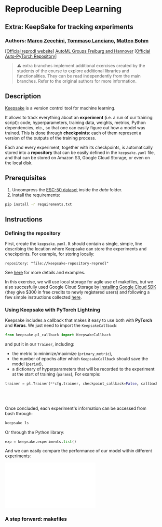 # Reproducible Deep Learning
## Extra: KeepSake for tracking experiments
### Authors: [Marco Zecchini](https://github.com/marcozecchini), [Tommaso Lanciano](https://github.com/tlancian), [Matteo Bohm](https://github.com/matteoboh)

[[Official reprodl website](https://www.sscardapane.it/teaching/reproducibledl/)]
[AutoML Groups Freiburg and Hannover](http://www.automl.org/)
[[Official Auto-PyTorch Repository](https://github.com/automl/Auto-PyTorch/)]


> ⚠️ extra branches implement additional exercises created by the students of the 
> course to explore additional libraries and functionalities. They can be read 
> independently from the main branches. Refer to the original authors for more information.

## Description
[Keepsake](https://github.com/replicate/keepsake) is a version control tool for machine learning.

It allows to track everything about an **experiment** (i.e. a run of our training script): code, hyperparameters, training data, weights, metrics, Python dependencies, etc., so that one can easily figure out how a model was trained. This is done through **checkpoints**: each of them represent a version of the outputs of the training process.

Each and every experiment, together with its checkpoints, is automatically stored into a **repository** that can be easily defined in the ```keepsake.yaml``` file, and that can be stored on Amazon S3, Google Cloud Storage, or even on the local disk.

## Prerequisites

1. Uncompress the [ESC-50 dataset](https://github.com/karolpiczak/ESC-50) inside the *data* folder.
2. Install the requirements:

```bash
pip install -r requirements.txt
```
## Instructions

### Defining the repository
First, create the ```keepsake.yaml```. It should contain a single, simple, line describing the location where Keepsake can store the experiments and checkpoints.
For example, for storing locally:

```
repository: "file://keepsake-repository-reprodl"
```

See [here](https://keepsake.ai/docs/reference/yaml#repository) for more details and examples.

In this exercise, we will use local storage for agile use of makefiles, but we also succesfully used Google Cloud Storage by [installing Google Cloud SDK](https://cloud.google.com/sdk/docs) (they give $300 in free credits to newly registered users) and following a few simple instructions collected [here](https://keepsake.ai/docs/guides/cloud-storage).

### Using Keepsake with PyTorch Lightning
Keepsake includes a callback that makes it easy to use both with **PyTorch** and **Keras**.
We just need to import the ```KeepsakeCallback```:

```python
from keepsake.pl_callback import KeepsakeCallback
```

and put it in our ```Trainer```, including:
- the metric to minimize/maximize (```primary_metric```),
- the number of epochs after which ```KeepsakeCallback``` should save the model (```period```),
- a dictionary of hyperparameters that will be recorded to the experiment at the start of training (```params```),
For example:

```python
trainer = pl.Trainer(**cfg.trainer, checkpoint_callback=False, callbacks=[KeepsakeCallback(primary_metric=("train_loss", "minimize"), period=1, 
                                                                                           params =  {"base_filters": cfg['model']["base_filters"], 
                                                                                                      'n_classes': cfg['model']['n_classes'], 
                                                                                                      'learning_rate': cfg['model']['optimizer']['lr']})])
```

Once concluded, each experiment's information can be accessed from bash through:

```bash
keepsake ls
```
Or through the Python library:
```python
exp = keepsake.experiments.list()
```

And we can easily compare the performance of our model within different experiments:

![](train_loss.pdf)


### A step forward: makefiles

